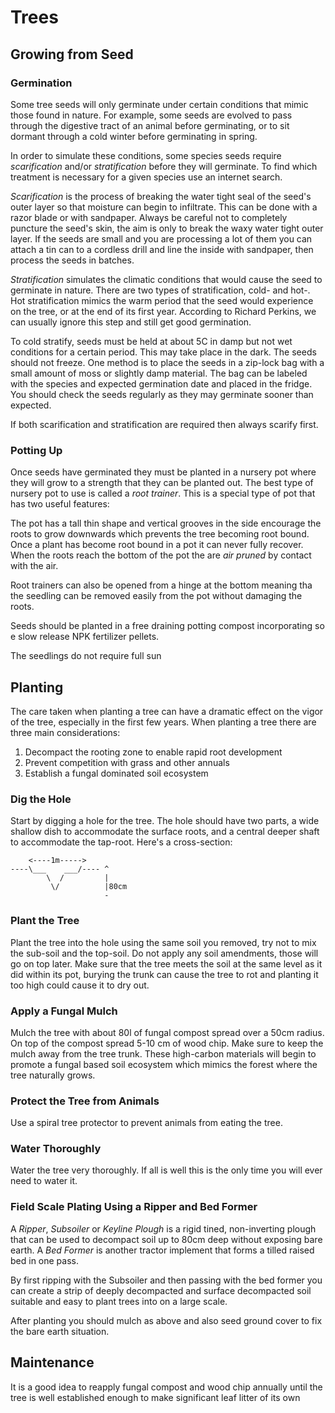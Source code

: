 # Trees

## Growing from Seed

### Germination

Some tree seeds will only germinate under certain conditions that mimic those found in nature. For example, some seeds are evolved to pass through the digestive tract of an animal before germinating, or to sit dormant through a cold winter before germinating in spring.

In order to simulate these conditions, some species seeds require _scarification_ and/or _stratification_ before they will germinate. To find which treatment is necessary for a given species use an internet search.

_Scarification_ is the process of breaking the water tight seal of the seed's outer layer so that moisture can begin to infiltrate. This can be done with a razor blade or with sandpaper. Always be careful not to completely puncture the seed's skin, the aim is only to break the waxy water tight outer layer. If the seeds are small and you are processing a lot of them you can attach a tin can to a cordless drill and line the inside with sandpaper, then process the seeds in batches.

_Stratification_ simulates the climatic conditions that would cause the seed to germinate in nature. There are two types of stratification, cold- and hot-. Hot stratification mimics the warm period that the seed would experience on the tree, or at the end of its first year. According to Richard Perkins, we can usually ignore this step and still get good germination.

To cold stratify, seeds must be held at about 5C in damp but not wet conditions for a certain period. This may take place in the dark. The seeds should not freeze. One method is to place the seeds in a zip-lock bag with a small amount of moss or slightly damp material. The bag can be labeled with the species and expected germination date and placed in the fridge. You should check the seeds regularly as they may germinate sooner than expected.

If both scarification and stratification are required then always scarify first.

### Potting Up

Once seeds have germinated they must be planted in a nursery pot where they will grow to a strength that they can be planted out. The best type of nursery pot to use is called a _root trainer_. This is a special type of pot that has two useful features: 

The pot has a tall thin shape and vertical grooves in the side encourage the roots to grow downwards which prevents the tree becoming root bound. Once a plant has become root bound in a pot it can never fully recover. When the roots reach the bottom of the pot the are _air pruned_ by contact with the air.

Root trainers can also be opened from a hinge at the bottom meaning tha the seedling can be removed easily from the pot without damaging the roots.

Seeds should be planted in a free draining potting compost incorporating so e slow release NPK fertilizer pellets.

The seedlings do not require full sun

## Planting

The care taken when planting a tree can have a dramatic effect on the vigor of the tree, especially in the first few years. When planting a tree there are three main considerations:

1. Decompact the rooting zone to enable rapid root development
1. Prevent competition with grass and other annuals
1. Establish a fungal dominated soil ecosystem

### Dig the Hole

Start by digging a hole for the tree. The hole should have two parts, a wide shallow dish to accommodate the surface roots, and a central deeper shaft to accommodate the tap-root. Here's a cross-section:

```
    <----1m----->
----\___    ___/---- ^
        \  /         |
         \/          |80cm
                     -

```

### Plant the Tree

Plant the tree into the hole using the same soil you removed, try not to mix the sub-soil and the top-soil. Do not apply any soil amendments, those will go on top later. Make sure that the tree meets the soil at the same level as it did within its pot, burying the trunk can cause the tree to rot and planting it too high could cause it to dry out.

### Apply a Fungal Mulch

Mulch the tree with about 80l of fungal compost spread over a 50cm radius. On top of the compost spread 5-10 cm of wood chip. Make sure to keep the mulch away from the tree trunk. These high-carbon materials will begin to promote a fungal based soil ecosystem which mimics the forest where the tree naturally grows.

### Protect the Tree from Animals

Use a spiral tree protector to prevent animals from eating the tree.

### Water Thoroughly

Water the tree very thoroughly. If all is well this is the only time you will ever need to water it.

###  Field Scale Plating Using a Ripper and Bed Former

A _Ripper_, _Subsoiler_ or _Keyline Plough_ is a rigid tined, non-inverting plough that can be used to decompact soil up to 80cm deep without exposing bare earth. A _Bed Former_ is another tractor implement that forms a tilled raised bed in one pass.

By first ripping with the Subsoiler and then passing with the bed former you can create a strip of deeply decompacted and surface decompacted soil suitable and easy to plant trees into on a large scale.

After planting you should mulch as above and also seed ground cover to fix the bare earth situation. 

## Maintenance

It is a good idea to reapply fungal compost and wood chip annually until the tree is well established enough to make significant leaf litter of its own